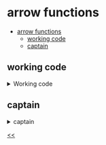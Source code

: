 # arrow functions

- [arrow functions](#arrow-functions)
  - [working code](#working-code)
  - [captain](#captain)
 
## working code
<details>
<summary>Working code</summary>

### description
Change the code to make it work.
```javascript
let func1 = () => a / b + a * b;
let func2 = () => c + 5 * d / c;
// change the code above this line
let result = 7 - func1(50, 4) / func2(40, 30);
```

### solution
[working-code.js](./working-code.js)

</details>
 
## captain
<details>
<summary>captain</summary>

### description
Define a function that will add the word `captain` before the name of a person. There should be one space after the word `captain`.

The function should be named `captainAdder` and accept one parameter `name` as an argument.

The function should return a string, not print it to the console.

### examples
**Sample Input 1:**
```
Jack Sparrow

```

**Sample Output 1:**
```
captain Jack Sparrow
```

### solution
[captain.js](./captain.js)

</details>

[<<](../../../README.md)
<!--
:%s/\(Sample \(Input\|Output\) \d:\)\n\(.*\)/```\r\r**\1**\r```\3/gc
-->
